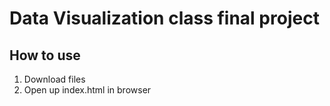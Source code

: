 # Data Visualization class final project

## How to use
1. Download files
2. Open up index.html in browser

